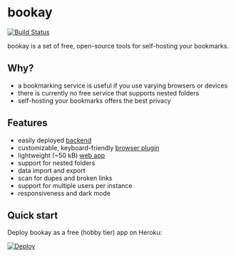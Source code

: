 # bookay

[![Build Status](https://github.com/jaynetics/bookay/workflows/tests/badge.svg)](https://github.com/jaynetics/bookay/actions)

bookay is a set of free, open-source tools for self-hosting your bookmarks.

## Why?

- a bookmarking service is useful if you use varying browsers or devices
- there is currently no free service that supports nested folders
- self-hosting your bookmarks offers the best privacy

## Features

- easily deployed [backend](./server/README.md)
- customizable, keyboard-friendly [browser plugin](./plugin/README.md)
- lightweight (~50 kB) [web app](./webapp/README.md)
- support for nested folders
- data import and export
- scan for dupes and broken links
- support for multiple users per instance
- responsiveness and dark mode

## Quick start

Deploy bookay as a free (hobby tier) app on Heroku:

[![Deploy](https://www.herokucdn.com/deploy/button.svg)](https://heroku.com/deploy?template=https://github.com/jaynetics/bookay)
